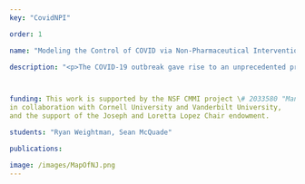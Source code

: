 ```yaml
---
key: "CovidNPI"

order: 1

name: "Modeling the Control of COVID via Non-Pharmaceutical Intervention"

description: "<p>The COVID-19 outbreak gave rise to an unprecedented production of models and studies aimed at understanding the pandemic, predicting its evolution and designing measures to reduce its spread.The aim of this project is to show how a simple SIR model was  used  to  make  quick  predictions  for  New  Jersey  in  early  March 2020 and call for action based on data from China and Italy. Now different viruses manifest with different characteristics and public response to these characteristics can be drastically different. Therefore A more refined model,  which accounts for the parameters  social distancing,  testing, contact tracing  and  quarantining,  is  then  proposed  to  identify  containment measures to minimize the economic cost of the pandemic. </p><p>This model was programmed using AMPL (a mathematical programming language) in which we use optimization techniques and data from throughout New Jersey, split into three regions, to minimize the economic costs of the aforementioned parameters. For visualization and plotting we use Matlab to plot our results. </p>"



funding: This work is supported by the NSF CMMI project \# 2033580 "Managing pandemic by managing mobility"
in collaboration with Cornell University and Vanderbilt University,
and the support of the Joseph and Loretta Lopez Chair endowment.

students: "Ryan Weightman, Sean McQuade"

publications: 

image: /images/MapOfNJ.png
---
```

